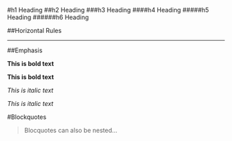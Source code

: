#h1 Heading
##h2 Heading
###h3 Heading 
####h4 Heading
#####h5 Heading
######h6 Heading


##Horizontal Rules

___


##Emphasis

**This is bold text**

__This is bold text__

*This is italic text*

_This is italic text_




#Blockquotes


> Blocquotes can also be nested...
